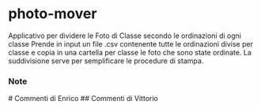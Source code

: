 # photo-mover
Applicativo per dividere le Foto di Classe secondo le ordinazioni di ogni classe
Prende in input un file .csv contenente tutte le ordinazioni divise per classe e copia in una cartella per classe le foto che sono state ordinate. La suddivisione serve per semplificare le procedure di stampa.

### Note
\# Commenti di Enrico
\## Commenti di Vittorio
